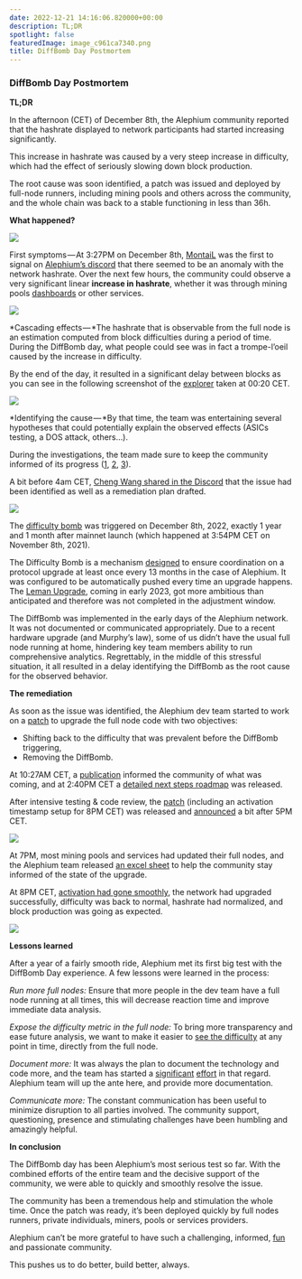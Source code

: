 ```yaml
---
date: 2022-12-21 14:16:06.820000+00:00
description: TL;DR
spotlight: false
featuredImage: image_c961ca7340.png
title: DiffBomb Day Postmortem
---
```


### DiffBomb Day Postmortem

**TL;DR**

In the afternoon (CET) of December 8th, the Alephium community reported that the hashrate displayed to network participants had started increasing significantly.

This increase in hashrate was caused by a very steep increase in difficulty, which had the effect of seriously slowing down block production.

The root cause was soon identified, a patch was issued and deployed by full-node runners, including mining pools and others across the community, and the whole chain was back to a stable functioning in less than 36h.

**What happened?**

![](image_c961ca7340.png)

First symptoms — At 3:27PM on December 8th, <a href="https://twitter.com/therealmontail" class="markup--anchor markup--p-anchor" data-href="https://twitter.com/therealmontail" rel="noopener" target="_blank">MontaiL</a> was the first to signal on <a href="http://alephium.org/discord" class="markup--anchor markup--p-anchor" data-href="http://alephium.org/discord" rel="noopener" target="_blank">Alephium’s discord</a> that there seemed to be an anomaly with the network hashrate. Over the next few hours, the community could observe a very significant linear **increase in hashrate**, whether it was through mining pools <a href="https://poolbay.io/crypto/5798/alephium" class="markup--anchor markup--p-anchor" data-href="https://poolbay.io/crypto/5798/alephium" rel="noopener" target="_blank">dashboards</a> or other services.

![](image_f232413241.png)

*Cascading effects — *The hashrate that is observable from the full node is an estimation computed from block difficulties during a period of time. During the DiffBomb day, what people could see was in fact a trompe-l’oeil caused by the increase in difficulty.

By the end of the day, it resulted in a significant delay between blocks as you can see in the following screenshot of the <a href="https://explorer.alephium.org/" class="markup--anchor markup--p-anchor" data-href="https://explorer.alephium.org/" rel="noopener" target="_blank">explorer</a> taken at 00:20 CET.

![](image_722d4a1400.png)

*Identifying the cause — *By that time, the team was entertaining several hypotheses that could potentially explain the observed effects (ASICs testing, a DOS attack, others…).

During the investigations, the team made sure to keep the community informed of its progress (<a href="https://discord.com/channels/747741246667227157/877932296005619754/1050441346445475940" class="markup--anchor markup--p-anchor" data-href="https://discord.com/channels/747741246667227157/877932296005619754/1050441346445475940" rel="noopener" target="_blank">1</a>, <a href="https://discord.com/channels/747741246667227157/877932296005619754/1050477852107214859" class="markup--anchor markup--p-anchor" data-href="https://discord.com/channels/747741246667227157/877932296005619754/1050477852107214859" rel="noopener" target="_blank">2</a>, <a href="https://twitter.com/alephium/status/1600963960781406209?s=20&amp;t=7s71FLpAhPRy3zvgOrycKw" class="markup--anchor markup--p-anchor" data-href="https://twitter.com/alephium/status/1600963960781406209?s=20&amp;t=7s71FLpAhPRy3zvgOrycKw" rel="noopener" target="_blank">3</a>).

A bit before 4am CET, <a href="https://discord.com/channels/747741246667227157/877932296005619754/1050605637433823394" class="markup--anchor markup--p-anchor" data-href="https://discord.com/channels/747741246667227157/877932296005619754/1050605637433823394" rel="noopener" target="_blank">Cheng Wang shared in the Discord</a> that the issue had been identified as well as a remediation plan drafted.

![](image_4d6cc7d908.png)

The <a href="https://github.com/alephium/dev-alephium/blob/6ab14d5161b95dacec6b14c47b4f2a8591264920/flow/src/test/scala/org/alephium/flow/core/ChainDifficultyAdjustmentSpec.scala" class="markup--anchor markup--p-anchor" data-href="https://github.com/alephium/dev-alephium/blob/6ab14d5161b95dacec6b14c47b4f2a8591264920/flow/src/test/scala/org/alephium/flow/core/ChainDifficultyAdjustmentSpec.scala" rel="noopener" target="_blank">difficulty bomb</a> was triggered on December 8th, 2022, exactly 1 year and 1 month after mainnet launch (which happened at 3:54PM CET on November 8th, 2021).

The Difficulty Bomb is a mechanism <a href="https://www.nicehash.com/blog/post/the-ethereum-difficulty-bomb-and-its-effects-on-mining-rewards" class="markup--anchor markup--p-anchor" data-href="https://www.nicehash.com/blog/post/the-ethereum-difficulty-bomb-and-its-effects-on-mining-rewards" rel="noopener" target="_blank">designed</a> to ensure coordination on a protocol upgrade at least once every 13 months in the case of Alephium. It was configured to be automatically pushed every time an upgrade happens. The <a href="https://medium.com/@alephium/announcing-the-leman-network-upgrade-c01a81e65f0e" class="markup--anchor markup--p-anchor" data-href="https://medium.com/@alephium/announcing-the-leman-network-upgrade-c01a81e65f0e" target="_blank">Leman Upgrade</a>, coming in early 2023, got more ambitious than anticipated and therefore was not completed in the adjustment window.

The DiffBomb was implemented in the early days of the Alephium network. It was not documented or communicated appropriately. Due to a recent hardware upgrade (and Murphy’s law), some of us didn’t have the usual full node running at home, hindering key team members ability to run comprehensive analytics. Regrettably, in the middle of this stressful situation, it all resulted in a delay identifying the DiffBomb as the root cause for the observed behavior.

**The remediation**

As soon as the issue was identified, the Alephium dev team started to work on a <a href="https://github.com/alephium/dev-alephium/pull/784" class="markup--anchor markup--p-anchor" data-href="https://github.com/alephium/dev-alephium/pull/784" rel="noopener" target="_blank">patch</a> to upgrade the full node code with two objectives:

- Shifting back to the difficulty that was prevalent before the DiffBomb triggering,
- Removing the DiffBomb.

At 10:27AM CET, a <a href="https://twitter.com/alephium/status/1601146526583037953" class="markup--anchor markup--p-anchor" data-href="https://twitter.com/alephium/status/1601146526583037953" rel="noopener" target="_blank">publication</a> informed the community of what was coming, and at 2:40PM CET a <a href="https://twitter.com/alephium/status/1601210162676568065" class="markup--anchor markup--p-anchor" data-href="https://twitter.com/alephium/status/1601210162676568065" rel="noopener" target="_blank">detailed next steps roadmap</a> was released.

After intensive testing & code review, the <a href="https://github.com/alephium/dev-alephium/pull/784" class="markup--anchor markup--p-anchor" data-href="https://github.com/alephium/dev-alephium/pull/784" rel="noopener" target="_blank">patch</a> (including an activation timestamp setup for 8PM CET) was released and <a href="https://twitter.com/alephium/status/1601250719180259333?s=20&amp;t=XS5jD7GJWtkrx6VS0BoswQ" class="markup--anchor markup--p-anchor" data-href="https://twitter.com/alephium/status/1601250719180259333?s=20&amp;t=XS5jD7GJWtkrx6VS0BoswQ" rel="noopener" target="_blank">announced</a> a bit after 5PM CET.

![](image_3b57a04bf4.jpg)

At 7PM, most mining pools and services had updated their full nodes, and the Alephium team released <a href="https://docs.google.com/spreadsheets/d/1xI2hwg0T1C5nv6xTI91El6W5xDozp3fV0XQWwdWx9RM/edit#gid=0" class="markup--anchor markup--p-anchor" data-href="https://docs.google.com/spreadsheets/d/1xI2hwg0T1C5nv6xTI91El6W5xDozp3fV0XQWwdWx9RM/edit#gid=0" rel="noopener" target="_blank">an excel sheet</a> to help the community stay informed of the state of the upgrade.

At 8PM CET, <a href="https://twitter.com/alephium/status/1601302539822977024" class="markup--anchor markup--p-anchor" data-href="https://twitter.com/alephium/status/1601302539822977024" rel="noopener" target="_blank">activation had gone smoothly</a>, the network had upgraded successfully, difficulty was back to normal, hashrate had normalized, and block production was going as expected.

![](image_e61817ec9e.jpg)

**Lessons learned**

After a year of a fairly smooth ride, Alephium met its first big test with the DiffBomb Day experience. A few lessons were learned in the process:

_Run more full nodes:_ Ensure that more people in the dev team have a full node running at all times, this will decrease reaction time and improve immediate data analysis.

_Expose the difficulty metric in the full node:_ To bring more transparency and ease future analysis, we want to make it easier to <a href="https://github.com/alephium/alephium/issues/806" class="markup--anchor markup--p-anchor" data-href="https://github.com/alephium/alephium/issues/806" rel="noopener" target="_blank">see the difficulty</a> at any point in time, directly from the full node.

_Document more:_ It was always the plan to document the technology and code more, and the team has started a <a href="https://medium.com/@alephium/tech-talk-1-the-ultimate-guide-to-proof-of-less-work-the-universe-and-everything-ba70644ab301" class="markup--anchor markup--p-anchor" data-href="https://medium.com/@alephium/tech-talk-1-the-ultimate-guide-to-proof-of-less-work-the-universe-and-everything-ba70644ab301" target="_blank">significant</a> <a href="https://docs.alephium.org/dapps/getting-started" class="markup--anchor markup--p-anchor" data-href="https://docs.alephium.org/dapps/getting-started" rel="noopener" target="_blank">effort</a> in that regard. Alephium team will up the ante here, and provide more documentation.

_Communicate more:_ The constant communication has been useful to minimize disruption to all parties involved. The community support, questioning, presence and stimulating challenges have been humbling and amazingly helpful.

**In conclusion**

The DiffBomb day has been Alephium’s most serious test so far. With the combined efforts of the entire team and the decisive support of the community, we were able to quickly and smoothly resolve the issue.

The community has been a tremendous help and stimulation the whole time. Once the patch was ready, it’s been deployed quickly by full nodes runners, private individuals, miners, pools or services providers.

Alephium can’t be more grateful to have such a challenging, informed, <a href="https://discord.com/channels/747741246667227157/747998352842686545/1050543317206704178" class="markup--anchor markup--p-anchor" data-href="https://discord.com/channels/747741246667227157/747998352842686545/1050543317206704178" rel="noopener" target="_blank">fun</a> and passionate community.

This pushes us to do better, build better, always.
